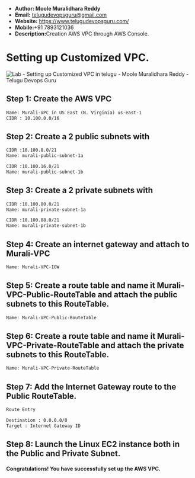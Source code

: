 + <b>Author: Moole Muralidhara Reddy</b></br>
+ <b>Email:</b> telugudevopsguru@gmail.com</br>
+ <b>Website:</b> https://www.telugudevopsguru.com/</br>
+ <b>Mobile:</b>+91 7893121036</br>
+ <b>Description:</b>Creation AWS VPC through AWS Console.</br>

# Setting up Customized VPC.
![Lab - Setting up Customized VPC in telugu - Moole Muralidhara Reddy - Telugu Devops Guru](https://github.com/telugudevopsguru/terraform/blob/ec1e15c1c63e87cf5bf3c19c53076d7c0e0c4ffc/images/Creation%20of%20AWS%20VPC%20through%20AWS%20Console%20in%20Terraform%20-%20Terraform%20-%20Moole%20Muralidhara%20Reddy.png)

## Step 1: Create the AWS VPC
```xml
Name: Murali-VPC in US East (N. Virginia) us-east-1
CIDR : 10.100.0.0/16
```
## Step 2: Create a 2 public subnets with
```xml
CIDR :10.100.8.0/21
Name: murali-public-subnet-1a

CIDR :10.100.16.0/21
Name: murali-public-subnet-1b

```
## Step 3: Create a 2 private subnets with
```xml
CIDR :10.100.80.0/21
Name: murali-private-subnet-1a

CIDR :10.100.88.0/21
Name: murali-private-subnet-1b

```

## Step 4: Create an internet gateway and attach to Murali-VPC
```xml
Name: Murali-VPC-IGW
```
## Step 5: Create a route table and name it Murali-VPC-Public-RouteTable and attach the public subnets to this RouteTable.
```xml
Name: Murali-VPC-Public-RouteTable
```

## Step 6: Create a route table and name it Murali-VPC-Private-RouteTable and attach the private subnets to this RouteTable.

```xml
Name: Murali-VPC-Private-RouteTable
```

## Step 7: Add the Internet Gateway route to the Public RouteTable.

```xml
Route Entry

Destination : 0.0.0.0/0
Target : Internet Gateway ID
```

## Step 8: Launch the Linux EC2 instance both in the Public and Private Subnet.

#### Congratulations! You have successfully set up the AWS VPC.

